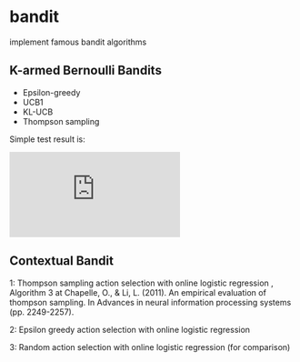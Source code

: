# bandit
implement famous bandit algorithms

## K-armed Bernoulli Bandits

* Epsilon-greedy
* UCB1
* KL-UCB
* Thompson sampling

Simple test result is: 

![regret_bernoulli](https://github.com/fullflu/bandit/blob/master/figures/regret_bernoulli.pdf)


## Contextual Bandit

1: Thompson sampling action selection with online logistic regression , Algorithm 3 at Chapelle, O., & Li, L. (2011). An empirical evaluation of thompson sampling. In Advances in neural information processing systems (pp. 2249-2257).

2: Epsilon greedy action selection with online logistic regression

3: Random action selection with online logistic regression (for comparison)
